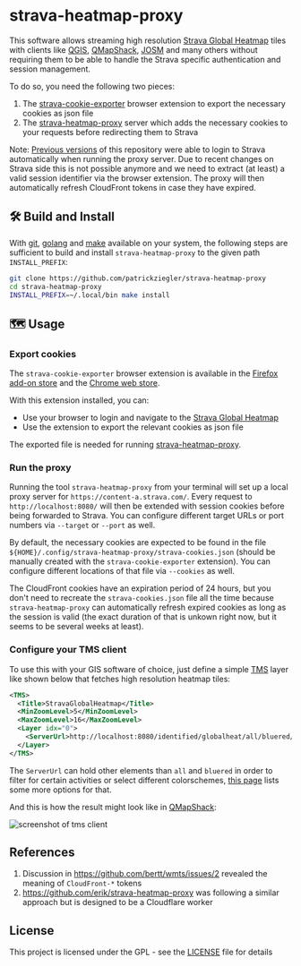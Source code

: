 # strava-heatmap-proxy

This software allows streaming high resolution [Strava Global Heatmap](https://www.strava.com/maps/global-heatmap) tiles with clients like [QGIS](https://qgis.org/de/site/), [QMapShack](https://github.com/Maproom/qmapshack/wiki), [JOSM](https://josm.openstreetmap.de/) and many others without requiring them to be able to handle the Strava specific authentication and session management.

To do so, you need the following two pieces:
1. The [strava-cookie-exporter](#export-cookies) browser extension to export the necessary cookies as json file
1. The [strava-heatmap-proxy](#run-the-proxy) server which adds the necessary cookies to your requests before redirecting them to Strava

Note: [Previous versions](https://github.com/patrickziegler/strava-heatmap-proxy/tree/v1) of this repository were able to login to Strava automatically when running the proxy server.
Due to recent changes on Strava side this is not possible anymore and we need to extract (at least) a valid session identifier via the browser extension.
The proxy will then automatically refresh CloudFront tokens in case they have expired.

## :hammer_and_wrench: Build and Install

With [git](https://git-scm.com/downloads), [golang](https://go.dev/) and [make](https://www.gnu.org/software/make/) available on your system, the following steps are sufficient to build and install `strava-heatmap-proxy` to the given path `INSTALL_PREFIX`:

```sh
git clone https://github.com/patrickziegler/strava-heatmap-proxy
cd strava-heatmap-proxy
INSTALL_PREFIX=~/.local/bin make install
```

## :world_map: Usage

### Export cookies

The `strava-cookie-exporter` browser extension is available in the [Firefox add-on store](https://addons.mozilla.org/de/firefox/addon/strava-cookie-exporter/) and the [Chrome web store](https://chromewebstore.google.com/detail/strava-cookie-exporter/apkhbbckeaminpphaaaabpkhgimojlhk).

With this extension installed, you can:
- Use your browser to login and navigate to the [Strava Global Heatmap](https://www.strava.com/maps/global-heatmap)
- Use the extension to export the relevant cookies as json file

The exported file is needed for running [strava-heatmap-proxy](#run-the-proxy).

### Run the proxy

Running the tool `strava-heatmap-proxy` from your terminal will set up a local proxy server for `https://content-a.strava.com/`.
Every request to `http://localhost:8080/` will then be extended with session cookies before being forwarded to Strava.
You can configure different target URLs or port numbers via `--target` or `--port` as well.

By default, the necessary cookies are expected to be found in the file `${HOME}/.config/strava-heatmap-proxy/strava-cookies.json` (should be manually created with the `strava-cookie-exporter` extension).
You can configure different locations of that file via `--cookies` as well.

The CloudFront cookies have an expiration period of 24 hours, but you don't need to recreate the `strava-cookies.json` file all the time because `strava-heatmap-proxy` can automatically refresh expired cookies as long as the session is valid (the exact duration of that is unkown right now, but it seems to be several weeks at least).

### Configure your TMS client

To use this with your GIS software of choice, just define a simple [TMS](https://wiki.openstreetmap.org/wiki/TMS) layer like shown below that fetches high resolution heatmap tiles:

```xml
<TMS>
  <Title>StravaGlobalHeatmap</Title>
  <MinZoomLevel>5</MinZoomLevel>
  <MaxZoomLevel>16</MaxZoomLevel>
  <Layer idx="0">
    <ServerUrl>http://localhost:8080/identified/globalheat/all/bluered/%1/%2/%3.png?v=19</ServerUrl>
  </Layer>
</TMS>
```

The `ServerUrl` can hold other elements than `all` and `bluered` in order to filter for certain activities or select different colorschemes, [this page](https://tjasz.github.io/heatmap/) lists some more options for that.

And this is how the result might look like in [QMapShack](https://github.com/Maproom/qmapshack/wiki):

![screenshot of tms client](https://addons.mozilla.org/user-media/previews/full/327/327795.png)

## References

1. Discussion in https://github.com/bertt/wmts/issues/2 revealed the meaning of `CloudFront-*` tokens
1. https://github.com/erik/strava-heatmap-proxy was following a similar approach but is designed to be a Cloudflare worker

## License

This project is licensed under the GPL - see the [LICENSE](LICENSE) file for details
